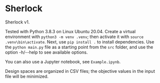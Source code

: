 # Sherlock

Sherlock v1.

Tested with Python 3.8.3 on Linux Ubuntu 20.04.  Create a virtual environment with `python3 -m venv .venv`; then activate it with `source .venv\bin\activate`.  Next, use `pip install .` to install dependencies. Use the `python main.py` file as a starting point from the `src` folder, and use the option -h/--help to see available options.

You can also use a Jupyter notebook, see `Example.ipynb`.

Design spaces are organized in CSV files; the objective values in the input file will be minimized.

